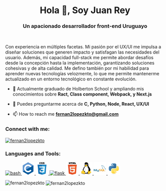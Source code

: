 <h1 align="center">Hola 👋, Soy Juan Rey</h1>
<h3 align="center">Un apacionado desarrollador front-end Uruguayo</h3>
<br>
<p>
Con experiencia en múltiples facetas. Mi pasión por el UX/UI me impulsa a diseñar soluciones que generen impacto y satisfagan las necesidades del usuario. Además, mi capacidad full-stack me permite abordar desafíos desde la concepción hasta la implementación, garantizando soluciones cohesivas y de alta calidad. Me defino también por mi habilidad para aprender nuevas tecnologías velozmente, lo que me permite mantenerme actualizado en un entorno tecnológico en constante evolución.
</p>

- 🌱 Actualmente graduado de Holberton School y ampliando mis conocimientos sobre **Ract, Class component, Webpack, y Next.js**

- 💬 Puedes preguntarme acerca de  **C, Python, Node, React, UX/UI**

- 📫 How to reach me **fernan2lopezkto@gmail.com**

<h3 align="left">Connect with me:</h3>
<p align="left">
<a href="https://instagram.com/fernan2lopezkto" target="blank"><img align="center" src="https://raw.githubusercontent.com/rahuldkjain/github-profile-readme-generator/master/src/images/icons/Social/instagram.svg" alt="fernan2lopezkto" height="30" width="40" /></a>
</p>

<h3 align="left">Languages and Tools:</h3>
<p align="left"> <a href="https://www.gnu.org/software/bash/" target="_blank" rel="noreferrer"> <img src="https://www.vectorlogo.zone/logos/gnu_bash/gnu_bash-icon.svg" alt="bash" width="40" height="40"/> </a> <a href="https://www.cprogramming.com/" target="_blank" rel="noreferrer"> <img src="https://raw.githubusercontent.com/devicons/devicon/master/icons/c/c-original.svg" alt="c" width="40" height="40"/> </a> <a href="https://www.w3schools.com/css/" target="_blank" rel="noreferrer"> <img src="https://raw.githubusercontent.com/devicons/devicon/master/icons/css3/css3-original-wordmark.svg" alt="css3" width="40" height="40"/> </a> <a href="https://flask.palletsprojects.com/" target="_blank" rel="noreferrer"> <img src="https://www.vectorlogo.zone/logos/pocoo_flask/pocoo_flask-icon.svg" alt="flask" width="40" height="40"/> </a> <a href="https://www.w3.org/html/" target="_blank" rel="noreferrer"> <img src="https://raw.githubusercontent.com/devicons/devicon/master/icons/html5/html5-original-wordmark.svg" alt="html5" width="40" height="40"/> </a> <a href="https://www.linux.org/" target="_blank" rel="noreferrer"> <img src="https://raw.githubusercontent.com/devicons/devicon/master/icons/linux/linux-original.svg" alt="linux" width="40" height="40"/> </a> <a href="https://www.mysql.com/" target="_blank" rel="noreferrer"> <img src="https://raw.githubusercontent.com/devicons/devicon/master/icons/mysql/mysql-original-wordmark.svg" alt="mysql" width="40" height="40"/> </a> <a href="https://www.python.org" target="_blank" rel="noreferrer"> <img src="https://raw.githubusercontent.com/devicons/devicon/master/icons/python/python-original.svg" alt="python" width="40" height="40"/> </a> </p>

<p><img align="left" src="https://github-readme-stats.vercel.app/api/top-langs?username=fernan2lopezkto&show_icons=true&locale=en&layout=compact" alt="fernan2lopezkto" /></p>

<p>&nbsp;<img align="center" src="https://github-readme-stats.vercel.app/api?username=fernan2lopezkto&show_icons=true&locale=en" alt="fernan2lopezkto" /></p>









<!--
**fernan2lopezkto/fernan2lopezkto** is a ✨ _special_ ✨ repository because its `README.md` (this file) appears on your GitHub profile.

Here are some ideas to get you started:

- 🔭 I’m currently working on ...
- 🌱 I’m currently learning ...
- 👯 I’m looking to collaborate on ...
- 🤔 I’m looking for help with ...
- 💬 Ask me about ...
- 📫 How to reach me: ...
- 😄 Pronouns: ...
- ⚡ Fun fact: ...
-->
